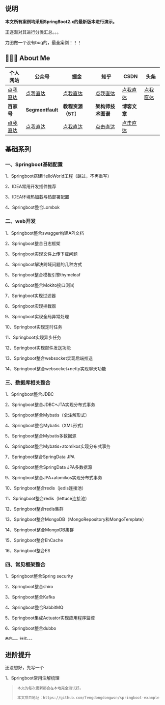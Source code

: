 ## **说明**

**本文所有案例均采用SpringBoot2.x的最新版本进行演示。**

正逐渐对其进行分类汇总。。。

力图做一个没有bug的，最全案例！！！

## 👨🏻‍💻 About Me 

| 个人网站                                                     | 公众号                                          | 掘金                                                         | 知乎                                                         | **CSDN**                                                     | **头条**                                                     |
| ------------------------------------------------------------ | ----------------------------------------------- | ------------------------------------------------------------ | ------------------------------------------------------------ | ------------------------------------------------------------ | ------------------------------------------------------------ |
| [点我直达](https://www.javachat.cc/)                         | [点我直达](https://imgchr.com/i/rJnbO1)         | [点我直达](https://juejin.cn/user/1978776660213837/posts)    | [点我直达](https://www.zhihu.com/people/feng-dong-dong-10)   | [点我直达](https://blog.csdn.net/SDDDLLL)                    | [点我直达](https://www.toutiao.com/c/user/token/MS4wLjABAAAAfhLQnyWhG1iqEVx_lsnoX7cUOlluuJf07J368xBJ7jU/) |
| **百家号**                                                   | **Segmentfault**                                | **教程资源（5T）**                                           | **架构师技术图谱**                                           | **博客文章**                                                 |                                                              |
| [点我直达](https://author.baidu.com/home?from=bjh_article&app_id=1634941951856739) | [点我直达](https://segmentfault.com/u/a_yugong) | [点我直达](https://mp.weixin.qq.com/s/nIODGnCKFgs3BTZ9Qy5rHQ?scene=25#wechat_redirect) | [点击直达](https://github.com/fengdongdongwsn/architect-java) | [点击直达](https://mp.weixin.qq.com/s/wZ_4fy_F-NecMv3HO4Hfjw) |                                                              |

## 基础系列

### 一、Springboot基础配置

1、Springboot搭建HelloWorld工程（跳过，不再重写）

2、IDEA常用开发插件推荐

3、IDEA环境热加载与热部署配置

4、Springboot整合Lombok

### 二、web开发

1、Springboot整合swagger构建API文档

2、Springboot整合日志框架

3、Springboot实现文件上传下载问题

4、Springboot解决跨域问题的几种方式

5、Springboot整合模板引擎thymeleaf

6、Springboot整合Mokito接口测试

7、Springboot实现过滤器

8、Springboot实现拦截器

9、Springboot实现全局异常处理

10、Springboot实现定时任务

11、Springboot实现异步任务

12、Springboot实现邮件发送功能

13、Springboot整合websocket实现后端推送

14、Springboot整合websocket+netty实现聊天功能

### 三、数据库相关整合

1、Springboot整合JDBC

2、Springboot整合JDBC+JTA实现分布式事务

3、Springboot整合Mybatis（全注解形式）

4、Springboot整合Mybatis（XML形式）

5、Springboot整合Mybatis多数据源

6、Springboot整合Mybatis+atomikos实现分布式事务

7、Springboot整合SpringData JPA

8、Springboot整合SpringData JPA多数据源

9、Springboot整合JPA+atomikos实现分布式事务

10、Springboot整合redis（jedis连接池）

11、Springboot整合redis（lettuce连接池）

12、Springboot整合redis集群

13、Springboot整合MongoDB（MongoRepository和MongoTemplate）

14、Springboot整合MongoDB集群

15、Springboot整合EhCache

16、Springboot整合ES

### 四、常见框架整合

1、Springboot整合Spring security

2、Springboot整合shiro

3、Springboot整合Kafka

4、Springboot整合RabbitMQ

5、Springboot集成Actuator实现应用程序监控

6、Springboot整合dubbo

`未完。。。待续。。。`

## 进阶提升

还没想好，先写一个

1、Springboot常用注解梳理

> `本文的每次更新都会在本地完全测试好。`
>
> `本文项目地址：https://github.com/fengdongdongwsn/springboot-example`